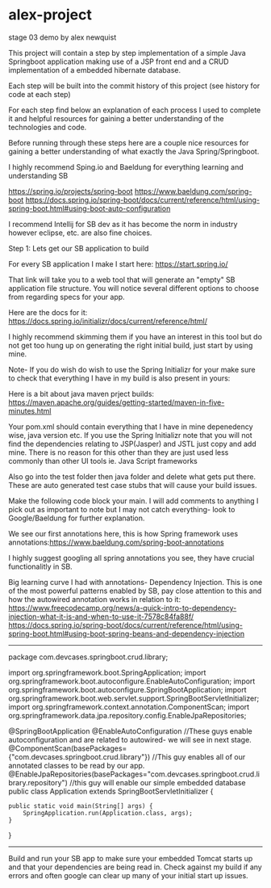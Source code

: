 # alex-project
stage 03 demo by alex newquist

This project will contain a step by step implementation of a simple 
Java Springboot application making use of a JSP front end and a CRUD
implementation of a embedded hibernate database. 

Each step will be built into the commit history of this project (see
history for code at each step) 

For each step find below an explanation of each process I used to complete
 it and helpful resources for gaining a better understanding of the technologies
 and code. 
 
 Before running through these steps here are a couple nice resources for gaining 
 a better understanding of what exactly the Java Spring/Springboot. 
 
 I highly recommend Sping.io and Baeldung for everything learning and understanding SB

https://spring.io/projects/spring-boot
https://www.baeldung.com/spring-boot
https://docs.spring.io/spring-boot/docs/current/reference/html/using-spring-boot.html#using-boot-auto-configuration

I recommend Intellij for SB dev as it has become the norm in industry however eclipse, etc. 
are also fine choices.

Step 1: Lets get our SB application to build 

For every SB application I make I start here: https://start.spring.io/

That link will take you to a web tool that will generate an "empty" SB application 
file structure. You will notice several different options to choose from regarding 
specs for your app. 

Here are the docs for it: https://docs.spring.io/initializr/docs/current/reference/html/

I highly recommend skimming them if you have an interest in this tool but do not get too hung
up on generating the right initial build, just start by using mine. 

Note- If you do wish do wish to use the Spring Initializr for your make sure to
check that everything I have in my build is also present in yours:

Here is a bit about java maven prject builds: https://maven.apache.org/guides/getting-started/maven-in-five-minutes.html

Your pom.xml should contain everything that I have in mine depenedency wise, java version etc. 
If you use the Spring Initializr note that you will not find the dependencies relating to JSP(Jasper) and JSTL just copy and add mine.
There is no reason for this other than they are just used less commonly than other UI tools ie. Java Script frameworks

Also go into the test folder then java folder and delete what gets put there. These are auto generated test case stubs that will
cause your build issues. 



Make the following code block your main. I will add comments to anything I pick out as important to note but I may not catch everything- look to Google/Baeldung
for further explanation.

We see our first annotations here, this is how Spring framework uses annotations:https://www.baeldung.com/spring-boot-annotations

I highly suggest googling all spring annotations you see, they have crucial functionalitly in SB.

Big learning curve I had with annotations- Dependency Injection. This is one of the most powerful patterns enabled by SB, pay close attention
 to this and how the autowired annotation works in relation to it:
https://www.freecodecamp.org/news/a-quick-intro-to-dependency-injection-what-it-is-and-when-to-use-it-7578c84fa88f/
https://docs.spring.io/spring-boot/docs/current/reference/html/using-spring-boot.html#using-boot-spring-beans-and-dependency-injection

_______________________
package com.devcases.springboot.crud.library;

import org.springframework.boot.SpringApplication;
import org.springframework.boot.autoconfigure.EnableAutoConfiguration;
import org.springframework.boot.autoconfigure.SpringBootApplication;
import org.springframework.boot.web.servlet.support.SpringBootServletInitializer;
import org.springframework.context.annotation.ComponentScan;
import org.springframework.data.jpa.repository.config.EnableJpaRepositories;

@SpringBootApplication
@EnableAutoConfiguration //These guys enable autoconfiguration and are related to autowired- we will see in next stage.
@ComponentScan(basePackages={"com.devcases.springboot.crud.library"}) //This guy enables all of our annotated classes to be read by our app.
@EnableJpaRepositories(basePackages="com.devcases.springboot.crud.library.repository") //this guy will enable our simple embedded database
public class Application extends SpringBootServletInitializer {

	public static void main(String[] args) {
		SpringApplication.run(Application.class, args);
	}
}

____________________________________________________________________________


Build and run your SB app to make sure your embedded Tomcat starts up and that your dependencies are being read in. Check against my build
if any errors and often google can clear up many of your initial start up issues.













